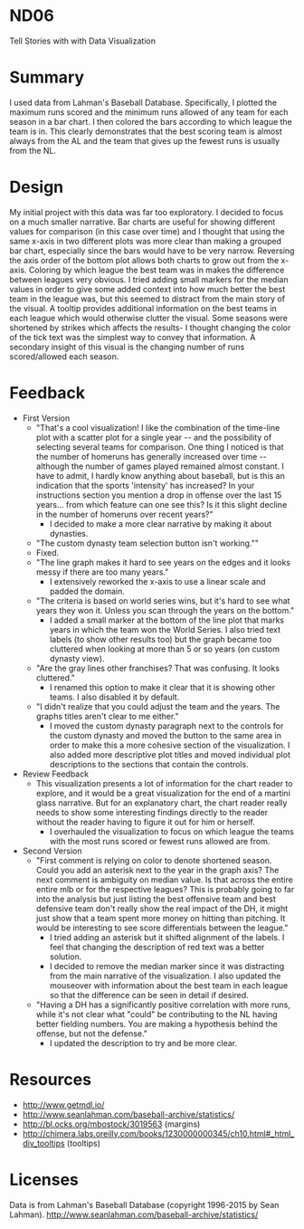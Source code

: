 # ND06
Tell Stories with with Data Visualization

# Summary
I used data from Lahman's Baseball Database.  Specifically, I plotted the maximum runs scored and the minimum runs allowed of any team for each season in a bar chart.  I then colored the bars according to which league the team is in.  This clearly demonstrates that the best scoring team is almost always from the AL and the team that gives up the fewest runs is usually from the NL.

# Design
My initial project with this data was far too exploratory.  I decided to focus on a much smaller narrative.  Bar charts are useful for showing different values for comparison (in this case over time) and I thought that using the same x-axis in two different plots was more clear than making a grouped bar chart, especially since the bars would have to be very narrow.  Reversing the axis order of the bottom plot allows both charts to grow out from the x-axis.  Coloring by which league the best team was in makes the difference between leagues very obvious.  I tried adding small markers for the median values in order to give some added context into how much better the best team in the league was, but this seemed to distract from the main story of the visual.  A tooltip provides additional information on the best teams in each league which would otherwise clutter the visual.  Some seasons were shortened by strikes which affects the results- I thought changing the color of the tick text was the simplest way to convey that information.  A secondary insight of this visual is the changing number of runs scored/allowed each season.

# Feedback
* First Version
  * "That's a cool visualization! I like the combination of the time-line plot with a scatter plot for a single year -- and the possibility of selecting several teams for comparison.  One thing I noticed is that the number of homeruns has generally increased over time -- although the number of games played remained almost constant. I have to admit, I hardly know anything about baseball, but is this an indication that the sports 'intensity' has increased? In your instructions section you mention a drop in offense over the last 15 years... from which feature can one see this? Is it this slight decline in the number of homeruns over recent years?"
    * I decided to make a more clear narrative by making it about dynasties.
  * "The custom dynasty team selection button isn't working.""
   * Fixed.
  * "The line graph makes it hard to see years on the edges and it looks messy if there are too many years."
    * I extensively reworked the x-axis to use a linear scale and padded the domain.
  * "The criteria is based on world series wins, but it's hard to see what years they won it.  Unless you scan through the years on the bottom."
    * I added a small marker at the bottom of the line plot that marks years in which the team won the World Series.  I also tried text labels (to show other results too) but the graph became too cluttered when looking at more than 5 or so years (on custom dynasty view).
  * "Are the gray lines other franchises?  That was confusing.  It looks cluttered."
    * I renamed this option to make it clear that it is showing other teams.  I also disabled it by default.
  * "I didn't realize that you could adjust the team and the years.  The graphs titles aren't clear to me either."
    * I moved the custom dynasty paragraph next to the controls for the custom dynasty and moved the button to the same area in order to make this a more cohesive section of the visualization.  I also added more descriptive plot titles and moved individual plot descriptions to the sections that contain the controls.
* Review Feedback
  * This visualization presents a lot of information for the chart reader to explore, and it would be a great visualization for the end of a martini glass narrative. But for an explanatory chart, the chart reader really needs to show some interesting findings directly to the reader without the reader having to figure it out for him or herself.
    * I overhauled the visualization to focus on which league the teams with the most runs scored or fewest runs allowed are from.
* Second Version
  * "First comment is relying on color to denote shortened season. Could you add an asterisk next to the year in the graph axis? The next comment is ambiguity on median value. Is that across the entire entire mlb or for the respective leagues? This is probably going to far into the analysis but just listing the best offensive team and best defensive team don't really show the real impact of the DH, it might just show that a team spent more money on hitting than pitching. It would be interesting to see score differentials between the league."
    * I tried adding an asterisk but it shifted alignment of the labels.  I feel that changing the description of red text was a better solution.
    * I decided to remove the median marker since it was distracting from the main narrative of the visualization.  I also updated the mouseover with information about the best team in each league so that the difference can be seen in detail if desired.
  * "Having a DH has a significantly positive correlation with more runs, while it's not clear what "could" be contributing to the NL having better fielding numbers. You are making a hypothesis behind the offense, but not the defense."
    * I updated the description to try and be more clear.


# Resources
* http://www.getmdl.io/
* http://www.seanlahman.com/baseball-archive/statistics/
* http://bl.ocks.org/mbostock/3019563 (margins)
* http://chimera.labs.oreilly.com/books/1230000000345/ch10.html#_html_div_tooltips (tooltips)

# Licenses
Data is from Lahman's Baseball Database (copyright 1996-2015 by Sean Lahman).
http://www.seanlahman.com/baseball-archive/statistics/